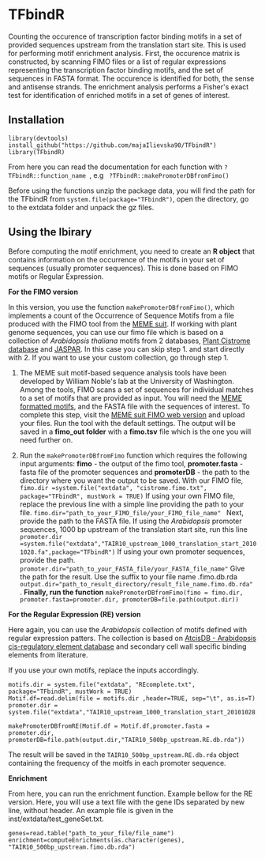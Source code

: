 # TFbindR

Counting the occurence of transcription factor binding motifs in a set of provided sequences upstream from the translation start site. This is used for performing motif enrichment analysis. First, the occurence matrix is constructed, by scanning FIMO files or a list of regular expressions representing the transcription factor binding motifs, and the set of sequences in FASTA format. The occurence is identified for both, the sense and antisense strands. The enrichment analysis performs a Fisher's exact test for identification of enriched motifs in a set of genes of interest.

## Installation

```
library(devtools)
install_github("https://github.com/majaIlievska90/TFbindR")
library(TFbindR)
```

From here you can read the documentation for each function with  ``` ?TFbindR::function_name  ```, 
e.g  ```  ?TFbindR::makePromoterDBfromFimo() ```


Before using the functions unzip the package data, you will find the path for the TFbindR from  ``` system.file(package="TFbindR") ```, open the directory, go to the extdata folder and unpack the gz files. 


## Using the lbirary

Before computing the motif enrichment, you need to create an **R object** that contains information on the occurrence of the motifs in your set of sequences (usually promoter sequences). This is done based on FIMO motifs or Regular Expression.

**For the FIMO version**

In this version, you use the function ```makePromoterDBfromFimo()```, which implements a count of the Occurrence of Sequence Motifs from a file produced with the FIMO tool from the [MEME suit](http://meme-suite.org). 
If working with plant genome sequences, you can use our fimo file which is based on a collection of *Arabidopsis thaliana* motifs from 2 databases, [Plant Cistrome database](http://neomorph.salk.edu/dap_web/pages/index.php) and [JASPAR](http://jaspar.genereg.net). In this case you can skip step 1. and start directly with 2. If you want to use your custom collection, go through step 1.
 
1. The MEME suit motif-based sequence analysis tools have been developed by William Noble's lab at the University of Washington. Among the tools, FIMO scans a set of sequences for individual matches to a set of motifs that are provided as input.  You will need the [MEME formatted motifs](http://meme-suite.org/doc/meme-format.html), and the FASTA file with the sequences of interest.  To complete this step, visit the [MEME suit FIMO web version](http://meme-suite.org/tools/fimo) and upload your files. Run the tool with the default settings. The output will be saved in a **fimo_out folder** with a **fimo.tsv** file which is the one you will need further on.


2. Run the ```makePromoterDBfromFimo``` function which requires the following input arguments: **fimo** - the output of the fimo tool, **promoter.fasta** - fasta file of the promoter sequences and  **promoterDB** - the path to the directory where you want the output to be saved.  With our FIMO file, 
``` fimo.dir =system.file("extdata", "cistrome.fimo.txt", package="TFbindR", mustWork = TRUE) ``` 
If using your own FIMO file, replace the previous line with a simple line providing the path to your file.
```fimo.dir="path_to_your_FIMO_file/your_FIMO_file_name" ```
Next, provide the path to the FASTA file. If using the *Arabidopsis* promoter sequences, 1000 bp upstream of the translation start site, run this line
```promoter.dir =system.file("extdata","TAIR10_upstream_1000_translation_start_20101028.fa",package="TFbindR")```
If using your own promoter sequences, provide the path. 
```promoter.dir="path_to_your_FASTA_file/your_FASTA_file_name"```
Give the path for the result. Use the suffix to your file name .fimo.db.rda
```output.dir="path_to_result_directory/result_file_name.fimo.db.rda" ```.
**Finally, run the function**
```makePromoterDBfromFimo(fimo = fimo.dir, promoter.fasta=promoter.dir, promoterDB=file.path(output.dir))```


**For the Regular Expression (RE) version**

Here again, you can use the *Arabidopsis* collection of motifs defined with regular expression patters. The collection is based on [AtcisDB - Arabidopsis cis-regulatory element database](https://agris-knowledgebase.org) and secondary cell wall specific binding elements from literature. 

If you use your own motifs, replace the inputs accordingly. 

```
motifs.dir = system.file("extdata", "REcomplete.txt", package="TFbindR", mustWork = TRUE)
Motif.df=read.delim(file = motifs.dir ,header=TRUE, sep="\t", as.is=T)
promoter.dir = system.file("extdata","TAIR10_upstream_1000_translation_start_20101028.fa",package="TFbindR")

makePromoterDBfromRE(Motif.df = Motif.df,promoter.fasta = promoter.dir, promoterDB=file.path(output.dir,"TAIR10_500bp_upstream.RE.db.rda"))
```

The result will be saved in the ```TAIR10_500bp_upstream.RE.db.rda``` object containing the frequency of the moitfs in each promoter sequence. 

**Enrichment**

From here, you can run the enrichment function. Example bellow for the RE version.  Here, you will use a text file with the gene IDs separated by new line, without header. An example file is given in the inst/extdata/test_geneSet.txt.

```
genes=read.table("path_to_your_file/file_name")
enrichment=computeEnrichments(as.character(genes), "TAIR10_500bp_upstream.fimo.db.rda")
```


